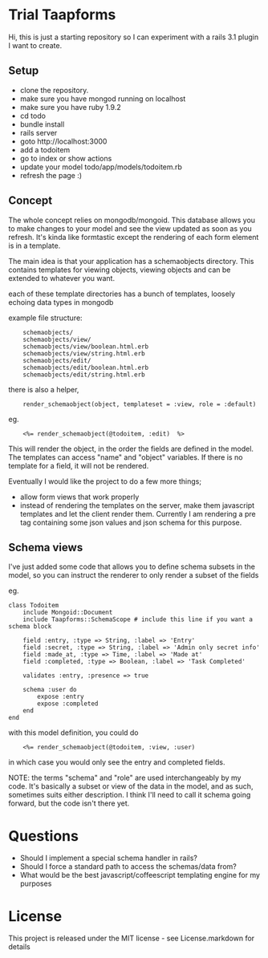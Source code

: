 Trial Taapforms
===============

Hi, this is just a starting repository so I can experiment with a rails 3.1 plugin I want to create.

Setup
-----

* clone the repository.
* make sure you have mongod running on localhost
* make sure you have ruby 1.9.2
* cd todo
* bundle install
* rails server
* goto http://localhost:3000
* add a todoitem 
* go to index or show actions
* update your model todo/app/models/todoitem.rb
* refresh the page :) 

Concept
-------

The whole concept relies on mongodb/mongoid.  This database allows you to make changes to your model and see the view updated as soon as you refresh.  It's kinda like formtastic except the rendering of each form element is in a template.

The main idea is that your application has a schemaobjects directory.  This contains templates for viewing objects, viewing objects and can be extended to whatever you want.

each of these template directories has a bunch of templates, loosely echoing data types in mongodb

example file structure:

		schemaobjects/
		schemaobjects/view/
		schemaobjects/view/boolean.html.erb
		schemaobjects/view/string.html.erb
		schemaobjects/edit/
		schemaobjects/edit/boolean.html.erb
		schemaobjects/edit/string.html.erb

there is also a helper, 

		render_schemaobject(object, templateset = :view, role = :default) 
		
eg. 

		<%= render_schemaobject(@todoitem, :edit)  %>
		

This will render the object, in the order the fields are defined in the model.  The templates can access "name" and "object" variables.  If there is no template for a field, it will not be rendered.

Eventually I would like the project to do a few more things;

* allow form views that work properly
* instead of rendering the templates on the server, make them javascript templates and let the client render them.  Currently I am rendering a pre tag containing some json values and json schema for this purpose.

Schema views
------------

I've just added some code that allows you to define schema subsets in the model, so you can instruct the renderer to only render a subset of the fields

eg. 

	class Todoitem
		include Mongoid::Document
		include Taapforms::SchemaScope # include this line if you want a schema block

		field :entry, :type => String, :label => 'Entry'
		field :secret, :type => String, :label => 'Admin only secret info'
		field :made_at, :type => Time, :label => 'Made at'
		field :completed, :type => Boolean, :label => 'Task Completed'

		validates :entry, :presence => true

		schema :user do
			expose :entry
			expose :completed
		end
	end

with this model definition, you could do

		<%= render_schemaobject(@todoitem, :view, :user)

in which case you would only see the entry and completed fields.

NOTE: the terms "schema" and "role" are used interchangeably by my code.  It's basically a subset or view of the data in the model, and as such, sometimes suits either description.  I think I'll need to call it schema going forward, but the code isn't there yet.

Questions
=========

* Should I implement a special schema handler in rails? 
* Should I force a standard path to access the schemas/data from?
* What would be the best javascript/coffeescript templating engine for my purposes

License
=======

This project is released under the MIT license - see License.markdown for details

